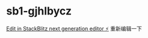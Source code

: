 # sb1-gjhlbycz

[Edit in StackBlitz next generation editor ⚡️](https://stackblitz.com/~/github.com/epodak/sb1-gjhlbycz)
重新编辑一下